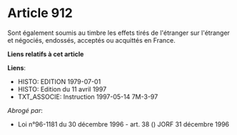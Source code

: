 # Article 912

Sont également soumis au timbre les effets tirés de l'étranger sur l'étranger et négociés, endossés, acceptés ou acquittés en
France.

**Liens relatifs à cet article**

**Liens**:

  - HISTO: EDITION 1979-07-01
  - HISTO: Edition du 11 avril 1997
  - TXT_ASSOCIE: Instruction 1997-05-14 7M-3-97

_Abrogé par_:

  - Loi n°96-1181 du 30 décembre 1996 - art. 38 () JORF 31 décembre 1996
